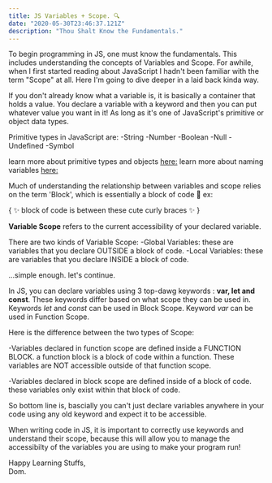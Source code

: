 ```yaml
---
title: JS Variables + Scope. 🔍 
date: "2020-05-30T23:46:37.121Z"
description: "Thou Shalt Know the Fundamentals."
---
```


To begin programming in JS, one must know the fundamentals. This includes understanding the concepts of Variables and Scope. For awhile, when I first started reading about JavaScript I hadn't been familiar with the term "Scope" at all. Here I'm going to dive deeper in a laid back kinda way.

If you don't already know what a variable is, it is basically a container that holds a value. You declare a variable with a keyword and then you can put whatever value you want in it! As long as it's one of JavaScript's primitive or object data types.

Primitive types in JavaScript are:
-String
-Number
-Boolean
-Null
-Undefined
-Symbol

learn more about primitive types and objects [here:](https://javascript.info/types)
learn more about naming variables [here:](https://javascript.info/variables)

Much of understanding the relationship between variables and scope relies on the term 'Block', which is essentially a block of code 🥰
ex:

{
✨ block of code is between these cute curly braces ✨
}

<b>Variable Scope</b> refers to the current accessibility of your declared variable. 

There are two kinds of Variable Scope:
-Global Variables: these are variables that you declare OUTSIDE a block of code.
-Local Variables: these are variables that you declare INSIDE a block of code.

...simple enough. let's continue.

In JS, you can declare variables using 3 top-dawg keywords : <b>var, let and const</b>. 
These keywords differ based on what scope they can be used in.
Keywords <em>let</em> and <em>const</em> can be used in Block Scope.
Keyword <em>var</em> can be used in Function Scope.

Here is the difference between the two types of Scope:

-Variables declared in function scope are defined inside a FUNCTION BLOCK.
a function block is a block of code within a function. These variables are NOT accessible outside of that function scope.

-Variables declared in block scope are defined inside of a block of code. these variables only exist within that block of code.

So bottom line is, bascially you can't just declare variables anywhere in your code using any old keyword and expect it to be accessible.

When writing code in JS, it is important to correctly use keywords and understand their scope, because this will allow you to manage the accessibilty of the variables you are using to make your program run!

Happy Learning Stuffs,
<br>
Dom.
